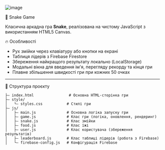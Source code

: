 ![image](https://github.com/user-attachments/assets/f68dd564-13b7-4949-98fe-6527e3827522)


 🐍 Snake Game

Класична аркадна гра **Snake**, реалізована на чистому JavaScript з використанням HTML5 Canvas.

 🔥 Особливості

- Рух змійки через клавіатуру або кнопки на екрані
- Таблиця лідерів з Firebase Firestore
- Збереження найкращого результату локально (LocalStorage)
- Модальні вікна для введення ім'я, перегляду рекорду та кінця гри
- Плавне збільшення швидкості гри при кожних 50 очках

---

 📁 Структура проєкту

```
├— index.html                # Основна HTML-сторінка гри
├— style/
│   └— styles.css           # Стилі гри
├— js/
│   ├— main.js              # Основна логіка запуску гри
│   ├— game.js              # Клас гри (логіка, оновлення, рендеринг)
│   ├— snake.js             # Клас змійки
│   ├— food.js              # Клас їжі
│   ├— user.js              # Клас користувача (збереження результатів)
│   ├— leaderboard.js       # Клас таблиці лідерів (робота з Firebase)
│   └— firebase-config.js   # Конфігурація Firebase

```
